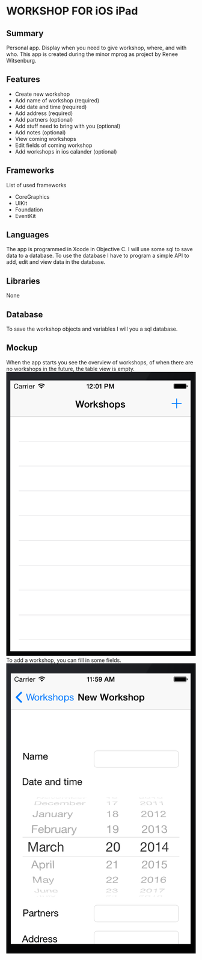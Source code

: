 WORKSHOP FOR iOS iPad
=============
Summary
-------------
Personal app. Display when you need to give workshop, where, and with who. 
This app is created during the minor mprog as project by Renee Witsenburg.

Features
-------------
* Create new workshop
* Add name of workshop (required)
* Add date and time (required)
* Add address (required)
* Add partners (optional)
* Add stuff need to bring with you (optional)
* Add notes (optional)
* View coming workshops
* Edit fields of coming workshop
* Add workshops in ios calander (optional)

Frameworks
-------------
List of used frameworks
* CoreGraphics
* UIKit
* Foundation
* EventKit

Languages
-------------
The app is programmed in Xcode in Objective C. I will use some sql to save data to a database. To use the database I have to program a simple API to add, edit and view data in the database.

Libraries
-------------
None

Database
-------------
To save the workshop objects and variables I will you a sql database.

Mockup
-------------
When the app starts you see the overview of workshops, of when there are no workshops in the future, the table view is empty. <br>
![Alt text](/doc_app_renee/overview.png "Overview") <br>
To add a workshop, you can fill in some fields.<br>
![Alt text](/doc_app_renee/add_workshop.png "Add workshop")
